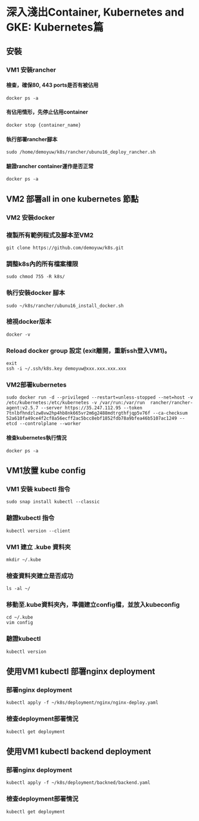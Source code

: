# 深入淺出Container, Kubernetes and GKE: Kubernetes篇

## 安裝
### VM1 安裝rancher
#### 檢查，確保80, 443 ports是否有被佔用
```
docker ps -a
```
#### 有佔用情形，先停止佔用container 
```
docker stop {container_name}
```
#### 執行部署rancher腳本
```
sudo /home/demoyuw/k8s/rancher/ubunu16_deploy_rancher.sh
```
#### 驗證rancher container運作是否正常
```
docker ps -a
```

## VM2 部署all in one kubernetes 節點
### VM2 安裝docker
### 複製所有範例程式及腳本至VM2
```
git clone https://github.com/demoyuw/k8s.git
```
### 調整k8s內的所有檔案權限
```
sudo chmod 755 -R k8s/
```
### 執行安裝docker 腳本
```
sudo ~/k8s/rancher/ubunu16_install_docker.sh
```
### 檢視docker版本
```
docker -v
```
### Reload docker group 設定 (exit離開，重新ssh登入VM1)。
````
exit
ssh -i ~/.ssh/k8s.key demoyuw@xxx.xxx.xxx.xxx
````

### VM2部署kubernetes
```
sudo docker run -d --privileged --restart=unless-stopped --net=host -v /etc/kubernetes:/etc/kubernetes -v /var/run:/var/run  rancher/rancher-agent:v2.5.7 --server https://35.247.112.95 --token 7tnlbfhndzlzw8vw2hp4hb8nk665vr2m6g2488mdtrgthfjqp5v76f --ca-checksum 52a610fa49ce4f2cf8a56ecff2ac5bcc8ebf1852fdb78a9bfea46b5107ac1249 --etcd --controlplane --worker
```
#### 檢查kubernetes執行情況
```
docker ps -a
```

## VM1放置 kube config
### VM1 安裝 kubectl 指令
```
sudo snap install kubectl --classic
```
### 驗證kubectl 指令
```
kubectl version --client
```
### VM1 建立 .kube 資料夾
```
mkdir ~/.kube
```
### 檢查資料夾建立是否成功
```
ls -al ~/
```
### 移動至.kube資料夾內，準備建立config檔，並放入kubeconfig
```
cd ~/.kube
vim config
```
### 驗證kubectl
```
kubectl version
```

## 使用VM1 kubectl 部署nginx deployment
### 部署nginx deployment
```
kubectl apply -f ~/k8s/deployment/nginx/nginx-deploy.yaml
```
### 檢查deployment部署情況
```
kubectl get deployment
```

## 使用VM1 kubectl backend deployment
### 部署nginx deployment
```
kubectl apply -f ~/k8s/deployment/backned/backend.yaml
```
### 檢查deployment部署情況
```
kubectl get deployment
```

